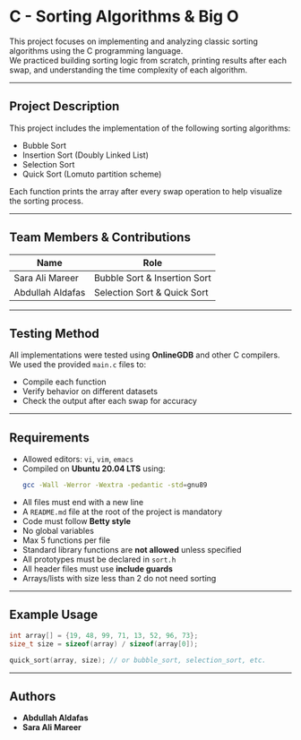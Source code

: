 # C - Sorting Algorithms & Big O

This project focuses on implementing and analyzing classic sorting algorithms using the C programming language.  
We practiced building sorting logic from scratch, printing results after each swap, and understanding the time complexity of each algorithm.

---

## Project Description

This project includes the implementation of the following sorting algorithms:

- Bubble Sort
- Insertion Sort (Doubly Linked List)
- Selection Sort
- Quick Sort (Lomuto partition scheme)

Each function prints the array after every swap operation to help visualize the sorting process.

---

## Team Members & Contributions

| Name             | Role                          |
|------------------|-------------------------------|
| Sara Ali Mareer  | Bubble Sort & Insertion Sort  |
| Abdullah Aldafas | Selection Sort & Quick Sort   |

---

## Testing Method

All implementations were tested using **OnlineGDB** and other C compilers.  
We used the provided `main.c` files to:

- Compile each function  
- Verify behavior on different datasets  
- Check the output after each swap for accuracy  

---

## Requirements

- Allowed editors: `vi`, `vim`, `emacs`
- Compiled on **Ubuntu 20.04 LTS** using:
  ```bash
  gcc -Wall -Werror -Wextra -pedantic -std=gnu89
  ```
- All files must end with a new line  
- A `README.md` file at the root of the project is mandatory  
- Code must follow **Betty style**  
- No global variables  
- Max 5 functions per file  
- Standard library functions are **not allowed** unless specified  
- All prototypes must be declared in `sort.h`  
- All header files must use **include guards**  
- Arrays/lists with size less than 2 do not need sorting  

---

## Example Usage

```c
int array[] = {19, 48, 99, 71, 13, 52, 96, 73};
size_t size = sizeof(array) / sizeof(array[0]);

quick_sort(array, size); // or bubble_sort, selection_sort, etc.
```

---

## Authors

- **Abdullah Aldafas**  
- **Sara Ali Mareer**
